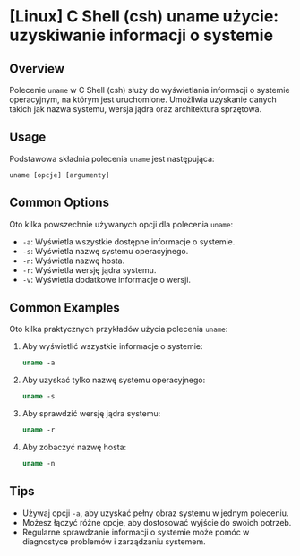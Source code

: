 # [Linux] C Shell (csh) uname użycie: uzyskiwanie informacji o systemie

## Overview
Polecenie `uname` w C Shell (csh) służy do wyświetlania informacji o systemie operacyjnym, na którym jest uruchomione. Umożliwia uzyskanie danych takich jak nazwa systemu, wersja jądra oraz architektura sprzętowa.

## Usage
Podstawowa składnia polecenia `uname` jest następująca:

```
uname [opcje] [argumenty]
```

## Common Options
Oto kilka powszechnie używanych opcji dla polecenia `uname`:

- `-a`: Wyświetla wszystkie dostępne informacje o systemie.
- `-s`: Wyświetla nazwę systemu operacyjnego.
- `-n`: Wyświetla nazwę hosta.
- `-r`: Wyświetla wersję jądra systemu.
- `-v`: Wyświetla dodatkowe informacje o wersji.

## Common Examples
Oto kilka praktycznych przykładów użycia polecenia `uname`:

1. Aby wyświetlić wszystkie informacje o systemie:
   ```csh
   uname -a
   ```

2. Aby uzyskać tylko nazwę systemu operacyjnego:
   ```csh
   uname -s
   ```

3. Aby sprawdzić wersję jądra systemu:
   ```csh
   uname -r
   ```

4. Aby zobaczyć nazwę hosta:
   ```csh
   uname -n
   ```

## Tips
- Używaj opcji `-a`, aby uzyskać pełny obraz systemu w jednym poleceniu.
- Możesz łączyć różne opcje, aby dostosować wyjście do swoich potrzeb.
- Regularne sprawdzanie informacji o systemie może pomóc w diagnostyce problemów i zarządzaniu systemem.